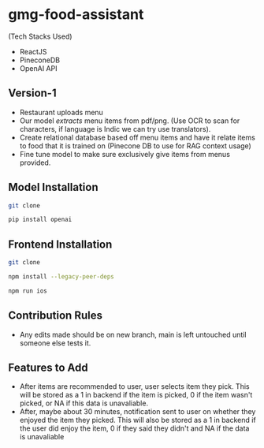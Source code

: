 # gmg-food-assistant
(Tech Stacks Used)
- ReactJS
- PineconeDB
- OpenAI API

## Version-1
- Restaurant uploads menu
- Our model _extracts_ menu items from pdf/png. (Use OCR to scan for characters, if language is Indic we can try use translators).
- Create relational database based off menu items and have it relate items to food that it is trained on (Pinecone DB to use for RAG context usage)
- Fine tune model to make sure exclusively give items from menus provided.

## Model Installation 
```bash
git clone
```
```bash
pip install openai
```

## Frontend Installation
```bash
git clone
```
```bash
npm install --legacy-peer-deps
```
```bash
npm run ios
```

## Contribution Rules
- Any edits made should be on new branch, main is left untouched until someone else tests it.

## Features to Add
- After items are recommended to user, user selects item they pick. This will be stored as a 1 in backend if the item is picked, 0 if the item wasn't picked, or NA if this data is unavaliable.
- After, maybe about 30 minutes, notification sent to user on whether they enjoyed the item they picked. This will also be stored as a 1 in backend if the user did enjoy the item, 0 if they said they didn't and NA if the data is unavaliable

